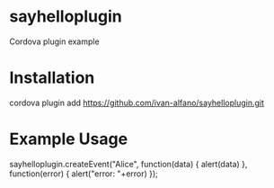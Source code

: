 # sayhelloplugin
Cordova plugin example

# Installation
cordova plugin add https://github.com/ivan-alfano/sayhelloplugin.git

# Example Usage 
sayhelloplugin.createEvent("Alice",
  function(data) {
    alert(data)
  },
  function(error) {
    alert("error: "+error)
  });

